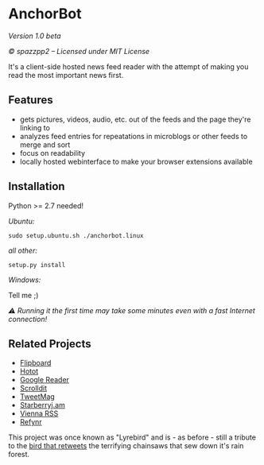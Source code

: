 AnchorBot
=========

*Version 1.0 beta*

*© spazzpp2 – Licensed under MIT License*

It's a client-side hosted news feed reader with the attempt of making you read the most important
news first.

Features
--------
* gets pictures, videos, audio, etc. out of the feeds and the page they're
  linking to
* analyzes feed entries for repeatations in microblogs or other feeds to merge
  and sort
* focus on readability
* locally hosted webinterface to make your browser extensions available

Installation
------------

Python >= 2.7 needed!

*Ubuntu:*

    sudo setup.ubuntu.sh ./anchorbot.linux

*all other:*

    setup.py install

*Windows:*

Tell me ;)

*⚠ Running it the first time may take some minutes even with a fast Internet
connection!*

Related Projects
----------------
* [Flipboard](http://flipboard.com/)
* [Hotot](https://code.google.com/p/hotot)
* [Google Reader](http://reader.google.com/)
* [Scrolldit](http://scrolldit.com/)
* [TweetMag](http://www.tweetmagapp.com/)
* [Starberryj.am](http://strawberryj.am/)
* [Vienna RSS](http://www.vienna-rss.org/)
* [Refynr](http://refynr.com/)

This project was once known as "Lyrebird" and is - as before - still a tribute
to the [bird that retweets](http://youtu.be/7XiQDgNUEMw) the terrifying
chainsaws that sew down it's rain forest.
